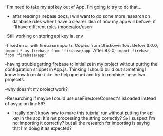 -I'm need to take my api key out of App, I'm going to try to do that...

- after reading Firebase docs, I will want to do some more research on database rules when I have a clearer idea of how my app will behave, if I'll have different roles (moderator/user)

-Still working on storing api key in .env

-Fixed error with firebase imports. Copied from Stackoverflow: 
Before 8.0.0;
```import * as firebase from 'firebase/app'```
After 8.0.0;
```import firebase from 'firebase/app'```

-having trouble getting firebase to initialize in my project without putting the configuration snippet in App.js. Thinking I should build out something I know how to make (like the help queue) and try to combine these two projecets. 

-why doesn't my project work?

-Researching if maybe I could use useFirestoreConnect's isLoaded instead of async on line 59?

- I really don't know how to make this tutorial run without putting the api key in the app. It's not processing the string correctly? So I suspect I'm not importing it correctly? but all the research for importing is saying that I'm doing it as expected? 